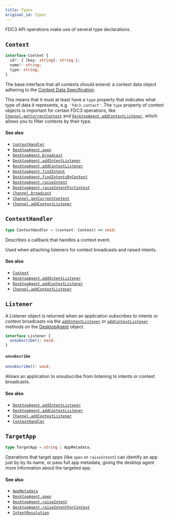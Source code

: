 ```yaml
---
title: Types
original_id: Types
---
```


FDC3 API operations make use of several type declarations.

## `Context`

```typescript
interface Context {
  id?: { [key: string]: string };
  name?: string;
  type: string;
}
```

The base interface that all contexts should extend: a context data object adhering to the [Context Data Specification](../../context/spec).

This means that it must at least have a `type` property that indicates what type of data it represents, e.g. `'fdc3.contact'`. The `type` property of context objects is important for certain FDC3 operations, like [`Channel.getCurrentContext`](Channel#getcurrentcontext) and [`DesktopAgent.addContextListener`](DesktopAgent#addcontextlistener), which allows you to filter contexts by their type.

#### See also

* [`ContextHandler`](Types#contexthandler)
* [`DesktopAgent.open`](DesktopAgent#open)
* [`DesktopAgent.broadcast`](DesktopAgent#broadcast)
* [`DesktopAgent.addIntentListener`](DesktopAgent#addintentlistener)
* [`DesktopAgent.addContextListener`](DesktopAgent#addcontextlistener)
* [`DesktopAgent.findIntent`](DesktopAgent#findintent)
* [`DesktopAgent.findIntentsByContext`](DesktopAgent#findintentsbycontext)
* [`DesktopAgent.raiseIntent`](DesktopAgent#raiseintent)
* [`DesktopAgent.raiseIntentForContext`](DesktopAgent#raiseintentforcontext)
* [`Channel.broadcast`](Channel#broadcast)
* [`Channel.getCurrentContext`](Channel#getcurrentcontext)
* [`Channel.addContextListener`](Channel#addcontextlistener)

## `ContextHandler`

```typescript
type ContextHandler = (context: Context) => void;
```

Describes a callback that handles a context event.

Used when attaching listeners for context broadcasts and raised intents.

#### See also

* [`Context`](#context)
* [`DesktopAgent.addIntentListener`](DesktopAgent#addintentlistener)
* [`DesktopAgent.addContextListener`](DesktopAgent#addcontextlistener)
* [`Channel.addContextListener`](Channel#addcontextlistener)

## `Listener`

A Listener object is returned when an application subscribes to intents or context broadcasts via the [`addIntentListener`](DesktopAgent#addintentlistener) or [`addContextListener`](DesktopAgent#addcontextlistener) methods on the [DesktopAgent](DesktopAgent) object.

```typescript
interface Listener {
  unsubscribe(): void;
}
```

#### `unsubscribe`

```ts
unsubscribe(): void;
```

Allows an application to unsubscribe from listening to intents or context broadcasts.

#### See also

* [`DesktopAgent.addIntentListener`](DesktopAgent#addintentlistener)
* [`DesktopAgent.addContextListener`](DesktopAgent#addcontextlistener)
* [`Channel.addContextListener`](Channel#addcontextlistener)
* [`ContextHandler`](Types#contexthandler)

## `TargetApp`

```typescript
type TargetApp = string | AppMetadata;
```

Operations that target apps (like `open` or `raiseIntent`) can identify an app just by by its name,
or pass full app metadata, giving the desktop agent more information about the targeted app.

#### See also

* [`AppMetadata`](Metadata#appmetadata)
* [`DesktopAgent.open`](DesktopAgent#open)
* [`DesktopAgent.raiseIntent`](DesktopAgent#raiseintent)
* [`DesktopAgent.raiseIntentForContext`](DesktopAgent#raiseintentforcontext)
* [`IntentResolution`](Metadata#intentresolution)
